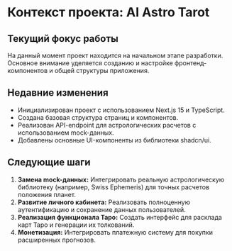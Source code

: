 # Контекст проекта: AI Astro Tarot

## Текущий фокус работы

На данный момент проект находится на начальном этапе разработки. Основное внимание уделяется созданию и настройке фронтенд-компонентов и общей структуры приложения.

## Недавние изменения

-   Инициализирован проект с использованием Next.js 15 и TypeScript.
-   Создана базовая структура страниц и компонентов.
-   Реализован API-endpoint для астрологических расчетов с использованием mock-данных.
-   Добавлены основные UI-компоненты из библиотеки shadcn/ui.

## Следующие шаги

1.  **Замена mock-данных:** Интегрировать реальную астрологическую библиотеку (например, Swiss Ephemeris) для точных расчетов положения планет.
2.  **Развитие личного кабинета:** Реализовать полноценную аутентификацию и сохранение данных пользователей.
3.  **Реализация функционала Таро:** Создать интерфейс для расклада карт Таро и генерации их толкований.
4.  **Монетизация:** Интегрировать платежную систему для покупки расширенных прогнозов.